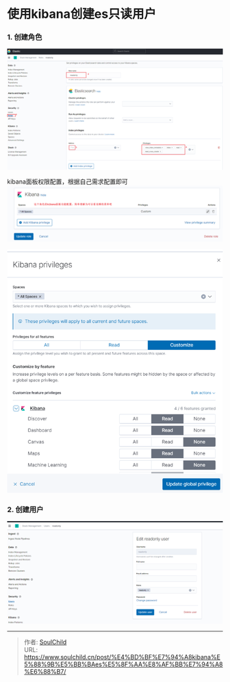 # 使用kibana创建es只读用户


<!--more-->

### 1. 创建角色
![20230128182236.png](images/20230128182236.png "20230128182236")


kibana面板权限配置，根据自己需求配置即可
![20230128182356.png](images/20230128182356.png "20230128182356")

![20230128182615.png](images/20230128182615.png "20230128182615")


### 2. 创建用户
![20230128182655.png](images/20230128182655.png "20230128182655")

---

> 作者: [SoulChild](https://www.soulchild.cn)  
> URL: https://www.soulchild.cn/post/%E4%BD%BF%E7%94%A8kibana%E5%88%9B%E5%BB%BAes%E5%8F%AA%E8%AF%BB%E7%94%A8%E6%88%B7/  

